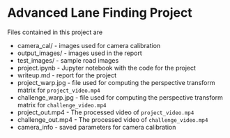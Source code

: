 # Advanced Lane Finding Project

Files contained in this project are
* camera_cal/ - images used for camera calibration
* output_images/ - images used in the report
* test_images/ - sample road images
* project.ipynb - Jupyter notebook with the code for the project
* writeup.md - report for the project
* project_warp.jpg - file used for computing the perspective transform matrix for `project_video.mp4`
* challenge_warp.jpg - file used for computing the perspective transform matrix for `challenge_video.mp4`
* project_out.mp4 - The processed video of `project_video.mp4`
* challenge_out.mp4 - The processed video of `challenge_video.mp4`
* camera_info - saved parameters for camera calibration
